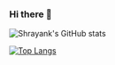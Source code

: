 ### Hi there 👋

![Shrayank's GitHub stats](https://github-readme-stats.vercel.app/api?username=shrayankm&show_icons=true&&theme=radical)

[![Top Langs](https://github-readme-stats.vercel.app/api/top-langs/?username=shrayankm&layout=compact)](https://github.com/anuraghazra/github-readme-stats)

<!--
**ShrayankM/ShrayankM** is a ✨ _special_ ✨ repository because its `README.md` (this file) appears on your GitHub profile.

Here are some ideas to get you started:

- 🔭 I’m currently working on ...
- 🌱 I’m currently learning ...
- 👯 I’m looking to collaborate on ...
- 🤔 I’m looking for help with ...
- 💬 Ask me about ...
- 📫 How to reach me: ...
- 😄 Pronouns: ...
- ⚡ Fun fact: ...
-->
